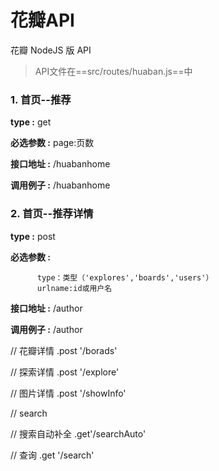 # 花瓣API

花瓣 NodeJS 版 API

> API文件在==src/routes/huaban.js==中
### 1. 首页--推荐

**type :**  get

**必选参数 :**  page:页数

**接口地址 :**  /huabanhome

**调用例子 :** /huabanhome
### 2. 首页--推荐详情

**type :**  post

**必选参数 :**  
```
      type：类型（'explores','boards','users'）
      urlname:id或用户名
```

**接口地址 :**  /author

**调用例子 :** /author


// 花瓣详情
.post '/borads'

// 探索详情
.post '/explore'

// 图片详情
.post '/showInfo'

// search

// 搜索自动补全
.get'/searchAuto'

// 查询
.get '/search'


